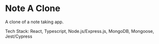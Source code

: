 # Note A Clone 

A clone of a note taking app. 

Tech Stack: 
React, Typescript, Node.js/Express.js, MongoDB, Mongoose, Jest/Cypress 

